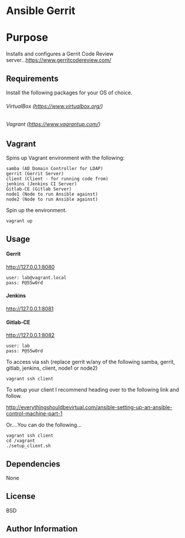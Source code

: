 # Ansible Gerrit

Purpose
=========

Installs and configures a Gerrit Code Review server...https://www.gerritcodereview.com/

Requirements
------------

Install the following packages for your OS of choice.

###### VirtualBox (https://www.virtualbox.org/)

###### Vagrant (https://www.vagrantup.com/)

Vagrant
-------
Spins up Vagrant environment with the following:
````
samba (AD Domain Controller for LDAP)
gerrit (Gerrit Server)
client (Client - for running code from)
jenkins (Jenkins CI Server)
Gitlab-CE (Gitlab Server)
node1 (Node to run Ansible against)
node2 (Node to run Ansible against)
````
Spin up the environment.
````
vagrant up
````

Usage
-----

#### Gerrit
http://127.0.0.1:8080
````
user: lab@vagrant.local
pass: P@55w0rd
````
#### Jenkins
http://127.0.0.1:8081
#### Gitlab-CE
http://127.0.0.1:8082
````
user: lab
pass: P@55w0rd
````

To access via ssh (replace gerrit w/any of the following samba, gerrit, gitlab, jenkins, client, node1 or node2)
````
vagrant ssh client
````

To setup your client I recommend heading over to the following link and follow.

http://everythingshouldbevirtual.com/ansible-setting-up-an-ansible-control-machine-part-1  

Or....You can do the following...
````
vagrant ssh client
cd /vagrant
./setup_client.sh
````

Dependencies
------------

None

License
-------

BSD

Author Information
------------------
